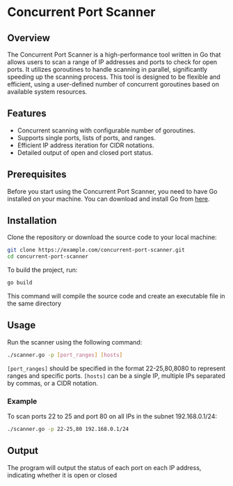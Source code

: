 # Concurrent Port Scanner

## Overview
The Concurrent Port Scanner is a high-performance tool written in Go that allows users to scan a range of IP addresses and ports to check for open ports. It utilizes goroutines to handle scanning in parallel, significantly speeding up the scanning process. This tool is designed to be flexible and efficient, using a user-defined number of concurrent goroutines based on available system resources.

## Features
- Concurrent scanning with configurable number of goroutines.
- Supports single ports, lists of ports, and ranges.
- Efficient IP address iteration for CIDR notations.
- Detailed output of open and closed port status.

## Prerequisites
Before you start using the Concurrent Port Scanner, you need to have Go installed on your machine. You can download and install Go from [here](https://golang.org/dl/).

## Installation
Clone the repository or download the source code to your local machine:
```bash
git clone https://example.com/concurrent-port-scanner.git
cd concurrent-port-scanner
```
To build the project, run: 
```bash
go build
```
This command will compile the source code and create an executable file in the same directory 

## Usage 
Run the scanner using the following command: 
```bash
./scanner.go -p [port_ranges] [hosts]
```
`[port_ranges]` should be specified in the format 22-25,80,8080 to represent ranges and specific ports.
`[hosts]` can be a single IP, multiple IPs separated by commas, or a CIDR notation.

### Example
To scan ports 22 to 25 and port 80 on all IPs in the subnet 192.168.0.1/24: 
```bash 
./scanner.go -p 22-25,80 192.168.0.1/24
```

## Output 
The program will output the status of each port on each IP address, indicating whether it is open or closed 
